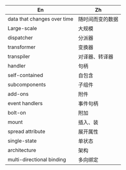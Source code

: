 En|Zh
---|---
data that changes over time|随时间而变的数据
Large-scale|大规模
dispatcher|分派器
transformer|变换器
transpiler|对译器、转译器
handler|句柄
self-contained|自包含
subcomponents|子组件
add-ons|附件
event handlers|事件句柄
bolt-on|附加
mount|插入、装
spread attribute|展开属性
single-state|单状态
architecture|架构
multi-directional binding|多向绑定